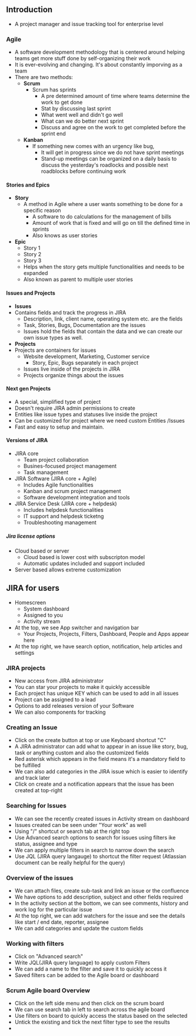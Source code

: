 ## Introduction
- A project manager and issue tracking tool for enterprise level

### Agile
- A software development methodology that is centered around helping teams get more stuff done by self-organizing their work 
- It is ever-evolving and changing. It's about constantly imporving as a team
- There are two methods:
  - **Scrum**
    - Scrum has sprints
      - A pre determined amount of time where teams determine the work to get done 
      - Stat by discussing last sprint
      - What went well and didn't go well 
      - What can we do better next sprint
      - Discuss and agree on the work to get completed before the sprint end
  - **Kanban**
    - If something new comes with an urgency like bug,
      - It will get in progress since we do not have sprint meetings
      - Stand-up meetings can be organized on a daily basis to discuss the yesterday's roadlocks and possible next roadblocks before continuing work

#### Stories and Epics
- **Story**
  - A method in Agile where a user wants something to be done for a specific reason
    - A software to do calculations for the management of bills
    - Amount of work that is fixed and will go on till the defined time in sprints
    - Also knows as user stories
- **Epic**
  - Story 1
  - Story 2
  - Story 3
  - Helps when the story gets multiple functionalities and needs to be expanded
  - Also known as parent to multiple user stories

#### Issues and Projects
- **Issues**
- Contains fields and track the progress in JIRA 
  - Description, link, client name, operating system etc. are the fields
  - Task, Stories, Bugs, Documentation are the issues
  - Issues hold the fields that contain the data and we can create our own issue types as well.
- **Projects**
- Projects are containers for issues
  - Website development, Marketing, Customer service 
    - Story, Epic, Bugs separately in each project
  - Issues live inside of the projects in JIRA
  - Projects organize things about the issues

#### Next gen Projects
- A special, simplified type of project
- Doesn't require JIRA admin permissions to create 
- Entities like issue types and statuses live inside the project
- Can be customized for project where we need custom Entities /Issues
- Fast and easy to setup and maintain.

#### Versions of JIRA
- JIRA core
  - Team project collaboration 
  - Busines-focused project management
  - Task management
- JIRA Software (JIRA core + Agile)
  - Includes Agile functionalities
  - Kanban and scrum project management
  - Software development integration and tools
- JIRA Service Desk (JIRA core + helpdesk)
  - Includes helpdesk functionalities
  - IT support and helpdesk ticketng
  - Troubleshooting management


##### Jira license options
- Cloud based or server
  - Cloud based is lower cost with subscripton model
  - Automatic updates included and support included
- Server based allows extreme customization

## JIRA for users
- Homescreen
  - System dashboard
  - Assigned to you
  - Activity stream
- At the top, we see App switcher and navigation bar
  - Your Projects, Projects, Filters, Dashboard, People and Apps appear here
- At the top right, we have search option, notification, help articles and settings

### JIRA projects
- New access from JIRA administrator
- You can star your projects to make it quickly accessible
- Each project has unique KEY which can be used to add in all issues 
- Project can be assigned to a lead 
- Options to add releases version of your Software
- We can also components for tracking 

### Creating an Issue
- Click on the create button at top or use Keyboard shortcut "C"
- A JIRA administrator can add what to appear in an issue like story, bug, task or anything custom and also the customized fields
- Red asterisk which appears in the field means it's a mandatory field to be fulfilled
- We can also add categories in the JIRA issue which is easier to identify and track later 
- Click on create and a notification appears that the issue has been created at top-right

### Searching for Issues
- We can see the recently created issues in Activity stream on dashboard
- Issues created can be seen under "Your work" as well
- Using "/" shortcut or search tab at the right top
- Use Advanced search options to search for issues using filters ike status, assignee and type
- We can apply multiple filters in search to narrow down the search
- Use JQL (JIRA query langauge) to shortcut the filter request (Atlassian document can be really helpful for the query)

### Overview of the issues 
- We can attach files, create sub-task and link an issue or the confluence
- We have options to add description, subject and other fields required
- In the activity section at the bottom, we can see comments, history and work log for the particular issue
- At the top right, we can add watchers for the issue and see the details like start / end date, reporter, assignee
- We can add categories and update the custom fields
  
### Working with filters
- Click on "Advanced search" 
- Write JQL(JIRA query language) to apply custom Filters
- We can add a name to the filter and save it to quickly access it
- Saved filters can be added to the Agile board or dashboard
  
### Scrum Agile board Overview
- Click on the left side menu and then click on the scrum board
- We can use search tab in left to search across the agile board
- Use filters on board to quickly access the status based on the selected
- Untick the existing and tick the next filter type to see the results
- 